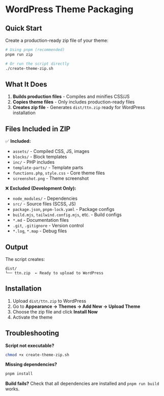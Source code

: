 # WordPress Theme Packaging

## Quick Start

Create a production-ready zip file of your theme:

```bash
# Using pnpm (recommended)
pnpm run zip

# Or run the script directly
./create-theme-zip.sh
```

## What It Does

1. **Builds production files** - Compiles and minifies CSS/JS
2. **Copies theme files** - Only includes production-ready files
3. **Creates zip file** - Generates `dist/ttn.zip` ready for WordPress installation

## Files Included in ZIP

✅ **Included:**
- `assets/` - Compiled CSS, JS, images
- `blocks/` - Block templates
- `inc/` - PHP includes
- `template-parts/` - Template parts
- `functions.php`, `style.css` - Core theme files
- `screenshot.png` - Theme screenshot

❌ **Excluded (Development Only):**
- `node_modules/` - Dependencies
- `src/` - Source files (SCSS, JS)
- `package.json`, `pnpm-lock.yaml` - Package configs
- `build.mjs`, `tailwind.config.mjs`, etc. - Build configs
- `*.md` - Documentation files
- `.git`, `.gitignore` - Version control
- `*.log`, `*.map` - Debug files

## Output

The script creates:
```
dist/
└── ttn.zip  ← Ready to upload to WordPress
```

## Installation

1. Upload `dist/ttn.zip` to WordPress
2. Go to **Appearance → Themes → Add New → Upload Theme**
3. Choose the zip file and click **Install Now**
4. Activate the theme

## Troubleshooting

**Script not executable?**
```bash
chmod +x create-theme-zip.sh
```

**Missing dependencies?**
```bash
pnpm install
```

**Build fails?**
Check that all dependencies are installed and `pnpm run build` works.

